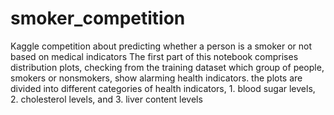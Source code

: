# smoker_competition
Kaggle competition about predicting whether a person is a smoker or not based on medical indicators
The first part of this notebook comprises distribution plots, checking from the training dataset which group of people, smokers or nonsmokers, show alarming health indicators.
the plots are divided into different categories of health indicators, 1. blood sugar levels, 2. cholesterol levels, and 3. liver content levels
